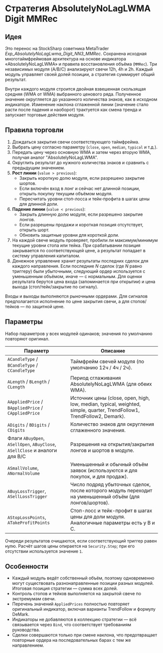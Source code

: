 # Стратегия AbsolutelyNoLagLWMA Digit MMRec

## Идея

Это перенос на StockSharp советника MetaTrader *Exp_AbsolutelyNoLagLwma_Digit_NN3_MMRec*. Сохранена исходная многотаймфреймовая архитектура на основе индикатора «AbsolutelyNoLagLWMA» и правила восстановления объёма (`MMRec`). Три независимых модуля (A/B/C) анализируют свечи 12h, 4h и 2h. Каждый модуль управляет своей долей позиции, а стратегия суммирует общий результат.

Внутри каждого модуля строится двойная взвешенная скользящая средняя (WMA от WMA) выбранного ценового ряда. Полученное значение округляется до указанного количества знаков, как в исходном индикаторе. Изменение наклона сглаженной линии (значение стало расти после падения и наоборот) трактуется как смена тренда и запускает торговые действия модуля.

## Правила торговли

1. Дождаться закрытия свечи соответствующего таймфрейма.
2. Выбрать цену согласно параметру (`close`, `open`, `median`, `typical` и т.д.).
3. Передать цену через основную WMA и затем через вторую WMA, получая аналог "AbsolutelyNoLagLWMA".
4. Округлить результат до нужного количества знаков и сравнить с предыдущим значением.
5. **Рост линии** (`value > previous`):
   - Закрыть короткую долю модуля, если разрешено закрытие шортов.
   - Если включён вход в лонг и сейчас нет длинной позиции, открыть покупку текущим объёмом модуля.
   - Пересчитать уровни стоп-лосса и тейк-профита в шагах цены для длинной доли.
6. **Падение линии** (`value < previous`):
   - Закрыть длинную долю модуля, если разрешено закрытие лонгов.
   - Если разрешены продажи и короткая позиция отсутствует, открыть шорт.
   - Обновить защитные уровни для короткой доли.
7. На каждой свече модуль проверяет, пробили ли максимум/минимум текущие уровни стопа или тейка. При срабатывании позиция закрывается по соответствующей цене, а результат попадает в систему управления капиталом.
8. Денежное управление хранит результаты последних сделок для каждого направления. Если последние *N* сделок (где *N* равно триггеру) были убыточными, следующий ордер используется с уменьшенным объёмом, иначе — с нормальным. Для оценки результата берутся цена входа (запоминается при открытии) и цена выхода (стоп/тейк/закрытие по сигналу).

Входы и выходы выполняются рыночными ордерами. Для сигналов предполагается исполнение по цене закрытия свечи, а для стопов/тейков — по защитной цене.

## Параметры

Набор параметров у всех модулей одинаков; значения по умолчанию повторяют оригинал.

| Параметр | Описание |
|----------|----------|
| `ACandleType` / `BCandleType` / `CCandleType` | Таймфрейм свечей модуля (по умолчанию 12ч / 4ч / 2ч). |
| `ALength` / `BLength` / `CLength` | Период сглаживания AbsolutelyNoLagLWMA (для обеих WMA). |
| `AAppliedPrice` / `BAppliedPrice` / `CAppliedPrice` | Источник цены (close, open, high, low, median, typical, weighted, simple, quarter, TrendFollow1, TrendFollow2, Demark). |
| `ADigits` / `BDigits` / `CDigits` | Количество знаков для округления сглаженного значения. |
| Флаги `ABuyOpen`, `ASellOpen`, `ABuyClose`, `ASellClose` и аналоги для B/C | Разрешения на открытия/закрытия лонгов и шортов в модуле. |
| `ASmallVolume`, `ANormalVolume` | Уменьшенный и обычный объём заявок (используются и для покупок, и для продаж). |
| `ABuyLossTrigger`, `ASellLossTrigger` | Число подряд убыточных сделок, после которого модуль переходит на уменьшенный объём (для лонгов/шортов). |
| `AStopLossPoints`, `ATakeProfitPoints` | Стоп-лосс и тейк-профит в шагах цены для доли модуля. Аналогичные параметры есть у B и C. |

Очереди результатов очищаются, если соответствующий триггер равен нулю. Расчёт шагов цены опирается на `Security.Step`; при его отсутствии используется значение `1`.

## Особенности

- Каждый модуль ведёт собственный объём, поэтому одновременно могут существовать разнонаправленные позиции разных модулей. Итоговая позиция стратегии — сумма всех долей.
- Контроль стопов и тейков выполняется на закрытой свече по экстремумам свечи.
- Перечень значений `AppliedPrices` полностью повторяет оригинальный индикатор, включая варианты TrendFollow и формулу DeMark.
- Индикаторы не добавляются в коллекцию стратегии — всё связывается через `Bind`, что соответствует требованиям руководства.
- Сделки совершаются только при смене наклона, что предотвращает повторные ордера на последовательных барах с тем же направлением.

